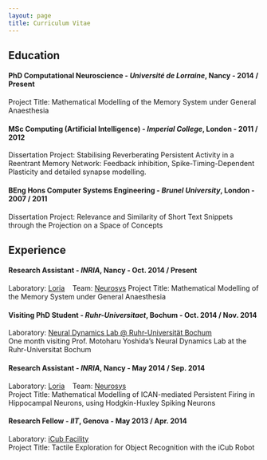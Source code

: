 ```yaml
---
layout: page
title: Curriculum Vitae
---
```



## Education

#### **PhD Computational Neuroscience** - *Université de Lorraine*, Nancy - 2014 / Present
Project Title: Mathematical Modelling of the Memory System under General Anaesthesia

#### **MSc Computing (Artificial Intelligence)** - *Imperial College*, London - 2011 / 2012
Dissertation Project: Stabilising Reverberating Persistent Activity in a Reentrant Memory Network: Feedback inhibition, Spike-Timing-Dependent Plasticity and detailed synapse modelling.

#### **BEng Hons Computer Systems Engineering** - *Brunel University*, London - 2007 / 2011
Dissertation Project: Relevance and Similarity of Short Text Snippets through the Projection on a Space of Concepts


## Experience

#### **Research Assistant** - *INRIA*, Nancy - Oct. 2014 / Present
Laboratory: [Loria](http://www.loria.fr/loria-news) &nbsp;&nbsp; Team: [Neurosys](http://neurosys.loria.fr)
Project Title: Mathematical Modelling of the Memory System under General Anaesthesia

#### Visiting PhD Student - *Ruhr-Universitaet*, Bochum - Oct. 2014 / Nov. 2014
Laboratory: [Neural Dynamics Lab @ Ruhr-Universität Bochum](http://www.ruhr-uni-bochum.de/ndl/)  
One month visiting Prof. Motoharu Yoshida’s Neural Dynamics Lab at the Ruhr-Universitat Bochum


#### **Research Assistant** - *INRIA*, Nancy - May 2014 / Sep. 2014
Laboratory: [Loria](http://www.loria.fr/loria-news) &nbsp;&nbsp; Team: [Neurosys](http://neurosys.loria.fr)  
Project Title: Mathematical Modelling of ICAN-mediated Persistent Firing in Hippocampal Neurons, using Hodgkin-Huxley Spiking Neurons <br />

#### **Research Fellow** - *IIT*, Genova - May 2013 / Apr. 2014
Laboratory: [iCub Facility](http://www.iit.it/en/research/departments/icub-facility.html)  
Project Title: Tactile Exploration for Object Recognition with the iCub Robot
